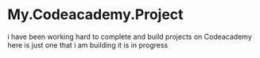 # My.Codeacademy.Project
i have been working hard to complete and build projects on Codeacademy here is just one that i am building it is in progress
